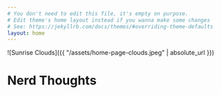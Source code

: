 ```yaml
---
# You don't need to edit this file, it's empty on purpose.
# Edit theme's home layout instead if you wanna make some changes
# See: https://jekyllrb.com/docs/themes/#overriding-theme-defaults
layout: home
---
```

![Sunrise Clouds]({{ "/assets/home-page-clouds.jpeg" | absolute_url }})
# Nerd Thoughts


